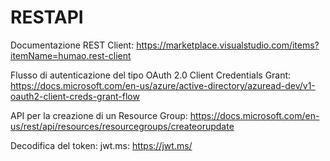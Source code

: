 # RESTAPI

Documentazione REST Client: https://marketplace.visualstudio.com/items?itemName=humao.rest-client

Flusso di autenticazione del tipo OAuth 2.0 Client Credentials Grant: https://docs.microsoft.com/en-us/azure/active-directory/azuread-dev/v1-oauth2-client-creds-grant-flow

API per la creazione di un Resource Group: https://docs.microsoft.com/en-us/rest/api/resources/resourcegroups/createorupdate

Decodifica del token: jwt.ms: https://jwt.ms/ 
